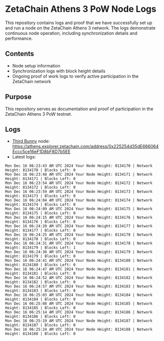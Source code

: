 # ZetaChain Athens 3 PoW Node Logs
This repository contains logs and proof that we have successfully set up and run a node on the ZetaChain Athens 3 network. The logs demonstrate continuous node operation, including synchronization details and performance.

## Contents
- Node setup information
- Synchronization logs with block height details
- Ongoing proof of work logs to verify active participation in the ZetaChain network

## Purpose
This repository serves as documentation and proof of participation in the ZetaChain Athens 3 PoW testnet.

## Logs

- [Third Bunny](https://thirdbunny.xyz/) node: https://athens.explorer.zetachain.com/address/0x225254d35dE666064Eccc5ce16eF1D8bF8D7b5EE
- Latest logs:
```
Mon Dec 16 06:23:43 AM UTC 2024 Your Node Height: 8134170 | Network Height: 8134170 | Blocks Left: 0
Mon Dec 16 06:23:48 AM UTC 2024 Your Node Height: 8134171 | Network Height: 8134171 | Blocks Left: 0
Mon Dec 16 06:23:54 AM UTC 2024 Your Node Height: 8134172 | Network Height: 8134172 | Blocks Left: 0
Mon Dec 16 06:23:59 AM UTC 2024 Your Node Height: 8134173 | Network Height: 8134173 | Blocks Left: 0
Mon Dec 16 06:24:04 AM UTC 2024 Your Node Height: 8134174 | Network Height: 8134174 | Blocks Left: 0
Mon Dec 16 06:24:09 AM UTC 2024 Your Node Height: 8134175 | Network Height: 8134175 | Blocks Left: 0
Mon Dec 16 06:24:15 AM UTC 2024 Your Node Height: 8134176 | Network Height: 8134176 | Blocks Left: 0
Mon Dec 16 06:24:20 AM UTC 2024 Your Node Height: 8134177 | Network Height: 8134177 | Blocks Left: 0
Mon Dec 16 06:24:25 AM UTC 2024 Your Node Height: 8134178 | Network Height: 8134178 | Blocks Left: 0
Mon Dec 16 06:24:31 AM UTC 2024 Your Node Height: 8134178 | Network Height: 8134179 | Blocks Left: 1
Mon Dec 16 06:24:36 AM UTC 2024 Your Node Height: 8134179 | Network Height: 8134179 | Blocks Left: 0
Mon Dec 16 06:24:41 AM UTC 2024 Your Node Height: 8134180 | Network Height: 8134180 | Blocks Left: 0
Mon Dec 16 06:24:47 AM UTC 2024 Your Node Height: 8134181 | Network Height: 8134181 | Blocks Left: 0
Mon Dec 16 06:24:52 AM UTC 2024 Your Node Height: 8134182 | Network Height: 8134182 | Blocks Left: 0
Mon Dec 16 06:24:57 AM UTC 2024 Your Node Height: 8134183 | Network Height: 8134183 | Blocks Left: 0
Mon Dec 16 06:25:03 AM UTC 2024 Your Node Height: 8134184 | Network Height: 8134184 | Blocks Left: 0
Mon Dec 16 06:25:08 AM UTC 2024 Your Node Height: 8134185 | Network Height: 8134185 | Blocks Left: 0
Mon Dec 16 06:25:14 AM UTC 2024 Your Node Height: 8134186 | Network Height: 8134186 | Blocks Left: 0
Mon Dec 16 06:25:19 AM UTC 2024 Your Node Height: 8134187 | Network Height: 8134187 | Blocks Left: 0
Mon Dec 16 06:25:24 AM UTC 2024 Your Node Height: 8134188 | Network Height: 8134188 | Blocks Left: 0
```
